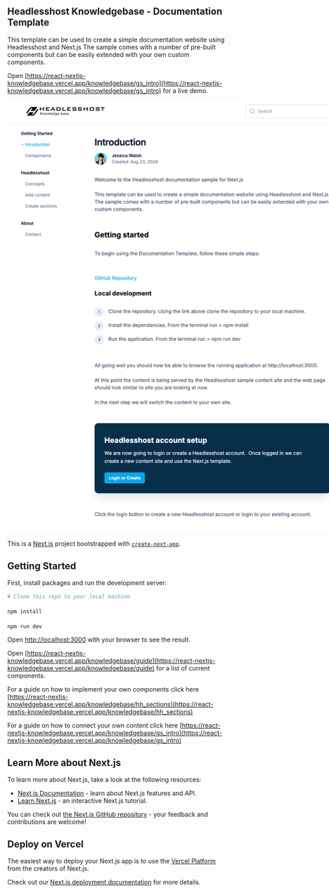 ## Headlesshost Knowledgebase - Documentation Template

This template can be used to create a simple documentation website using Headlesshost and Next.js The sample comes with a number of pre-built components but can be easily extended with your own custom components.

Open [https://react-nextjs-knowledgebase.vercel.app/knowledgebase/gs_intro](https://react-nextjs-knowledgebase.vercel.app/knowledgebase/gs_intro) for a live demo.

<img src="./public/home.png" style="max-width:900px" />

<br/>

This is a [Next.js](https://nextjs.org/) project bootstrapped with [`create-next-app`](https://github.com/vercel/next.js/tree/canary/packages/create-next-app).

## Getting Started

First, install packages and run the development server:

```bash
# Clone this repo to your local machine

npm install

npm run dev

```

Open [http://localhost:3000](http://localhost:3000) with your browser to see the result.

Open [https://react-nextjs-knowledgebase.vercel.app/knowledgebase/guide](https://react-nextjs-knowledgebase.vercel.app/knowledgebase/guide) for a list of current components.

For a guide on how to implement your own components click here [https://react-nextjs-knowledgebase.vercel.app/knowledgebase/hh_sections](https://react-nextjs-knowledgebase.vercel.app/knowledgebase/hh_sections)

For a guide on how to connect your own content click here [https://react-nextjs-knowledgebase.vercel.app/knowledgebase/gs_intro](https://react-nextjs-knowledgebase.vercel.app/knowledgebase/gs_intro)

## Learn More about Next.js

To learn more about Next.js, take a look at the following resources:

- [Next.js Documentation](https://nextjs.org/docs) - learn about Next.js features and API.
- [Learn Next.js](https://nextjs.org/learn) - an interactive Next.js tutorial.

You can check out [the Next.js GitHub repository](https://github.com/vercel/next.js/) - your feedback and contributions are welcome!

## Deploy on Vercel

The easiest way to deploy your Next.js app is to use the [Vercel Platform](https://vercel.com/new?utm_medium=default-template&filter=next.js&utm_source=create-next-app&utm_campaign=create-next-app-readme) from the creators of Next.js.

Check out our [Next.js deployment documentation](https://nextjs.org/docs/deployment) for more details.
